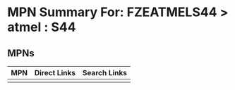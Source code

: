 



# MPN Summary For: FZEATMELS44 > atmel : S44

## MPNs
  

|MPN|Direct Links|Search Links|
| :--- | :--- | :--- |
||||
